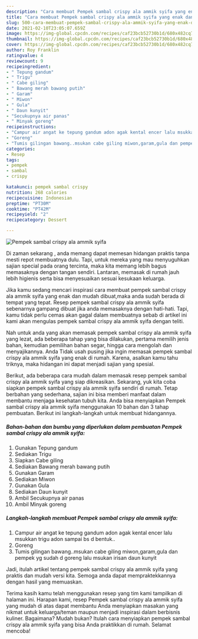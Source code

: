 ```yaml
---
description: "Cara membuat Pempek sambal crispy ala ammik syifa yang enak dan Mudah Dibuat"
title: "Cara membuat Pempek sambal crispy ala ammik syifa yang enak dan Mudah Dibuat"
slug: 500-cara-membuat-pempek-sambal-crispy-ala-ammik-syifa-yang-enak-dan-mudah-dibuat
date: 2021-02-10T23:05:07.659Z
image: https://img-global.cpcdn.com/recipes/caf23bcb52730b1d/680x482cq70/pempek-sambal-crispy-ala-ammik-syifa-foto-resep-utama.jpg
thumbnail: https://img-global.cpcdn.com/recipes/caf23bcb52730b1d/680x482cq70/pempek-sambal-crispy-ala-ammik-syifa-foto-resep-utama.jpg
cover: https://img-global.cpcdn.com/recipes/caf23bcb52730b1d/680x482cq70/pempek-sambal-crispy-ala-ammik-syifa-foto-resep-utama.jpg
author: Roy Franklin
ratingvalue: 4
reviewcount: 9
recipeingredient:
- " Tepung gandum"
- " Trigu"
- " Cabe giling"
- " Bawang merah bawang putih"
- " Garam"
- " Miwon"
- " Gula"
- " Daun kunyit"
- "Secukupnya air panas"
- " Minyak goreng"
recipeinstructions:
- "Campur air angat ke tepung gandum adon agak kental encer lalu msukkan trigu adon sampai bs d bentuk.."
- "Goreng"
- "Tumis gilingan bawang..msukan cabe giling miwon,garam,gula dan pempek yg sudah d goreng lalu msukan irisan daun kunyit"
categories:
- Resep
tags:
- pempek
- sambal
- crispy

katakunci: pempek sambal crispy 
nutrition: 268 calories
recipecuisine: Indonesian
preptime: "PT30M"
cooktime: "PT42M"
recipeyield: "2"
recipecategory: Dessert

---
```



![Pempek sambal crispy ala ammik syifa](https://img-global.cpcdn.com/recipes/caf23bcb52730b1d/680x482cq70/pempek-sambal-crispy-ala-ammik-syifa-foto-resep-utama.jpg)

Di zaman  sekarang , anda memang dapat memesan hidangan praktis tanpa mesti repot membuatnya dulu. Tapi, untuk mereka yang mau menyuguhkan sajian special pada orang tercinta, maka kita memang lebih bagus memasaknya dengan tangan sendiri. Lantaran, memasak di rumah jauh lebih higienis serta bisa menyesuaikan sesuai kesukaan keluarga.

Jika kamu sedang mencari inspirasi cara membuat pempek sambal crispy ala ammik syifa yang enak dan mudah dibuat,maka anda sudah berada di tempat yang tepat. Resep pempek sambal crispy ala ammik syifa  sebenarnya gampang dibuat jika anda memasaknya dengan hati-hati. Tapi, kamu tidak perlu cemas akan gagal dalam membuatnya 
sebab di artikel ini kami akan mengulas pempek sambal crispy ala ammik syifa dengan teliti.  



Nah untuk anda yang akan memasak pempek sambal crispy ala ammik syifa yang lezat, ada beberapa tahap yang bisa dilakukan, pertama memilih jenis bahan, kemudian pemilihan bahan segar, hingga cara mengolah dan menyajikannya. Anda Tidak usah pusing jika ingin memasak pempek sambal crispy ala ammik syifa yang enak di rumah. Karena, asalkan kamu  tahu triknya, maka hidangan ini dapat menjadi sajian yang spesial.

Berikut, ada beberapa cara mudah dalam memasak resep pempek sambal crispy ala ammik syifa yang siap dikreasikan. Sekarang, yuk kita coba siapkan pempek sambal crispy ala ammik syifa sendiri di rumah. Tetap berbahan yang sederhana, sajian ini bisa memberi manfaat dalam membantu menjaga kesehatan tubuh kita. Anda bisa menyiapkan Pempek sambal crispy ala ammik syifa menggunakan 10 bahan dan 3 tahap pembuatan. Berikut ini langkah-langkah untuk membuat hidangannya.

<!--inarticleads1-->

##### Bahan-bahan dan bumbu yang diperlukan dalam pembuatan Pempek sambal crispy ala ammik syifa:

1. Gunakan  Tepung gandum
1. Sediakan  Trigu
1. Siapkan  Cabe giling
1. Sediakan  Bawang merah bawang putih
1. Gunakan  Garam
1. Sediakan  Miwon
1. Gunakan  Gula
1. Sediakan  Daun kunyit
1. Ambil Secukupnya air panas
1. Ambil  Minyak goreng




<!--inarticleads2-->

##### Langkah-langkah membuat Pempek sambal crispy ala ammik syifa:

1. Campur air angat ke tepung gandum adon agak kental encer lalu msukkan trigu adon sampai bs d bentuk..
1. Goreng
1. Tumis gilingan bawang..msukan cabe giling miwon,garam,gula dan pempek yg sudah d goreng lalu msukan irisan daun kunyit




Jadi, itulah artikel tentang  pempek sambal crispy ala ammik syifa  yang praktis dan mudah versi kita. Semoga anda dapat mempraktekkannya dengan hasil yang memuaskan. 

Terima kasih kamu telah menggunakan resep yang tim kami tampilkan di halaman ini. Harapan kami, resep  Pempek sambal crispy ala ammik syifa yang mudah di atas dapat membantu Anda menyiapkan masakan yang nikmat untuk keluarga/teman maupun menjadi inspirasi dalam berbisnis kuliner. Bagaimana? Mudah bukan? Itulah cara menyiapkan pempek sambal crispy ala ammik syifa yang bisa Anda praktikkan di rumah. Selamat mencoba!

